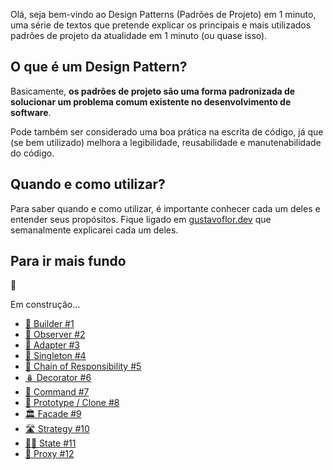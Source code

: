 Olá, seja bem-vindo ao Design Patterns (Padrões de Projeto) em 1 minuto, uma série de textos que pretende explicar os principais e mais utilizados padrões de projeto da atualidade em 1 minuto (ou quase isso).

## O que é um Design Pattern?

Basicamente, **os padrões de projeto são uma forma padronizada de solucionar um problema comum existente no desenvolvimento de software**. 

Pode também ser considerado uma boa prática na escrita de código, já que (se bem utilizado) melhora a legibilidade, reusabilidade e manutenabilidade do código. 

## Quando e como utilizar?

Para saber quando e como utilizar, é importante conhecer cada um deles e entender seus propósitos. Fique ligado em [gustavoflor.dev](https://gustavoflor.dev)  que semanalmente explicarei cada um deles.

## Para ir mais fundo

<aside class="callout">
  <div class="icon">🚧</div>
  <div class="content">
    <p>Em construção…</p>
  </div>
</aside>

- [👷 Builder #1](./design-patterns-em-1-minuto-builder)
- [👀 Observer #2](./design-patterns-em-1-minuto-observer)
- [🧬 Adapter #3](./design-patterns-em-1-minuto-adapter)
- [🔮 Singleton #4](./design-patterns-em-1-minuto-singleton)
- [🔗 Chain of Responsibility #5](./design-patterns-em-1-minuto-chain-of-responsibility)
- [🪆 Decorator #6](./design-patterns-em-1-minuto-decorator)
- [📮 Command #7](./design-patterns-em-1-minuto-command)
- [🤖 Prototype / Clone #8](./design-patterns-em-1-minuto-prototype)
- [🏛️ Facade #9](./design-patterns-em-1-minuto-facade)
- [🛣️ Strategy #10](./design-patterns-em-1-minuto-strategy)
- [🧑‍🔬 State #11](./design-patterns-em-1-minuto-state)
- [🎩 Proxy #12](./design-patterns-em-1-minuto-proxy)
